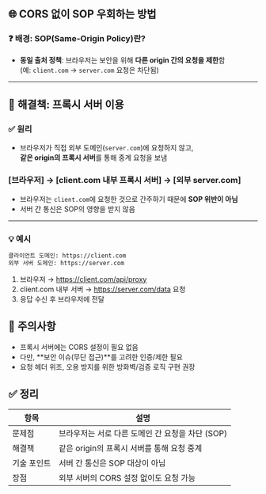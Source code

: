 ## 🌐 CORS 없이 SOP 우회하는 방법

### ❓ 배경: SOP(Same-Origin Policy)란?

- **동일 출처 정책**: 브라우저는 보안을 위해 **다른 origin 간의 요청을 제한**함  
  (예: `client.com` → `server.com` 요청은 차단됨)

---

## 🔁 해결책: 프록시 서버 이용

### ✅ 원리

- 브라우저가 직접 외부 도메인(`server.com`)에 요청하지 않고,  
  **같은 origin의 프록시 서버**를 통해 중계 요청을 보냄

### [브라우저] → [client.com 내부 프록시 서버] → [외부 server.com]

- 브라우저는 `client.com`에 요청한 것으로 간주하기 때문에 **SOP 위반이 아님**
- 서버 간 통신은 SOP의 영향을 받지 않음

---

### 💡 예시

```txt
클라이언트 도메인: https://client.com
외부 서버 도메인: https://server.com

```

1. 브라우저 → https://client.com/api/proxy
2. client.com 내부 서버 → https://server.com/data 요청
3. 응답 수신 후 브라우저에 전달

## 🔐 주의사항

- 프록시 서버에는 CORS 설정이 필요 없음
- 다만, **보안 이슈(무단 접근)**를 고려한 인증/제한 필요
- 요청 헤더 위조, 오용 방지를 위한 방화벽/검증 로직 구현 권장

## ✅ 정리

| 항목        | 설명                                             |
| ----------- | ------------------------------------------------ |
| 문제점      | 브라우저는 서로 다른 도메인 간 요청을 차단 (SOP) |
| 해결책      | 같은 origin의 프록시 서버를 통해 요청 중계       |
| 기술 포인트 | 서버 간 통신은 SOP 대상이 아님                   |
| 장점        | 외부 서버의 CORS 설정 없이도 요청 가능           |
